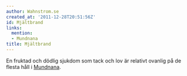 ```yaml
---
author: Wahnstrom.se
created_at: '2011-12-28T20:51:56Z'
id: Mjältbrand
links:
  mention:
  - Mundnana
title: Mjältbrand
---
```


En fruktad och dödlig sjukdom som tack och lov är relativt ovanlig på de flesta håll i [Mundnana].

  [Mundnana]: Mundnana